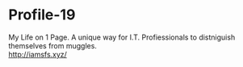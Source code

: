 # Profile-19
My Life on 1 Page. A unique way for I.T. Profiessionals to distniguish themselves from muggles.  
http://iamsfs.xyz/
